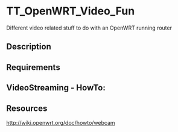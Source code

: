 TT_OpenWRT_Video_Fun
====================

Different video related stuff to do with an OpenWRT running router

Description
------------------

Requirements
------------------


VideoStreaming - HowTo:
------------------


Resources
------------------
http://wiki.openwrt.org/doc/howto/webcam